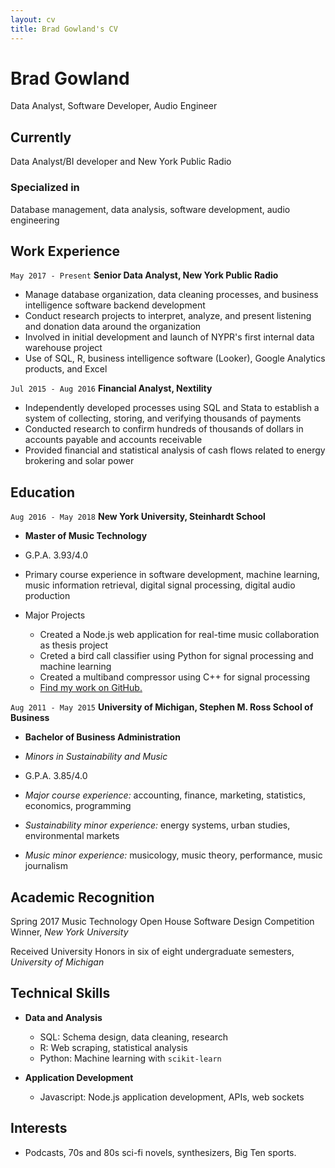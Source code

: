 ```yaml
---
layout: cv
title: Brad Gowland's CV
---
```

# Brad Gowland
Data Analyst, Software Developer, Audio Engineer

## Currently

Data Analyst/BI developer and New York Public Radio

### Specialized in

Database management, data analysis, software development, audio engineering

## Work Experience

`May 2017 - Present`
__Senior Data Analyst, New York Public Radio__

- Manage database organization, data cleaning processes, and business intelligence software backend development
- Conduct research projects to interpret, analyze, and present listening and donation data around the organization
- Involved in initial development and launch of NYPR's first internal data warehouse project
- Use of SQL, R, business intelligence software (Looker), Google Analytics products, and Excel

`Jul 2015 - Aug 2016`
__Financial Analyst, Nextility__

- Independently developed processes using SQL and Stata to establish a system of collecting, storing, and verifying thousands of payments
- Conducted research to confirm hundreds of thousands of dollars in accounts payable and accounts receivable
- Provided financial and statistical analysis of cash flows related to energy brokering and solar power

## Education

`Aug 2016 - May 2018`
__New York University, Steinhardt School__

- __Master of Music Technology__

- G.P.A. 3.93/4.0
- Primary course experience in software development, machine learning, music information retrieval, digital signal
processing, digital audio production
- Major Projects
  - Created a Node.js web application for real-time music collaboration as thesis project
  - Creted a bird call classifier using Python for signal processing and machine learning
  - Created a multiband compressor using C++ for signal processing
  - <div id="webaddress">
    <a href="https://github.com/bradgowland">Find my work on GitHub.</a>
    </div>

`Aug 2011 - May 2015`
__University of Michigan, Stephen M. Ross School of Business__

- __Bachelor of Business Administration__
- *Minors in Sustainability and Music*

- G.P.A. 3.85/4.0
- *Major course experience:* accounting, finance, marketing, statistics, economics, programming
- *Sustainability minor experience:* energy systems, urban studies, environmental markets
- *Music minor experience:* musicology, music theory, performance, music journalism

## Academic Recognition

Spring 2017 Music Technology Open House Software Design Competition Winner, *New York University*

Received University Honors in six of eight undergraduate semesters, *University of Michigan*


## Technical Skills

- __Data and Analysis__
  - SQL: Schema design, data cleaning, research
  - R: Web scraping, statistical analysis
  - Python: Machine learning with `scikit-learn`
  
- __Application Development__
  - Javascript: Node.js application development, APIs, web sockets
  
## Interests 

- Podcasts, 70s and 80s sci-fi novels, synthesizers, Big Ten sports.

<!-- ### Footer
Last updated: Jan 2018 -->


